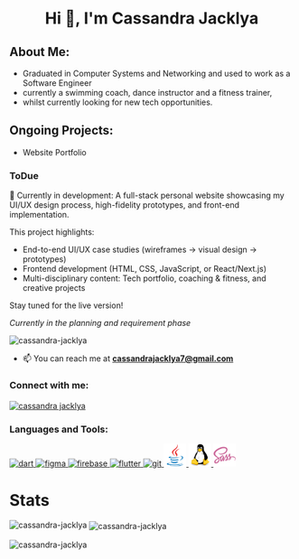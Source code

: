 <h1 align="center">Hi 👋, I'm Cassandra Jacklya</h1>

<h2>About Me:</h2>
<ul>
  <li>Graduated in Computer Systems and Networking and used to work as a Software Engineer</li>
  <li>currently a swimming coach, dance instructor and a fitness trainer, </li>
  <li>whilst currently looking for new tech opportunities.</li>
</ul>

<h2>Ongoing Projects:</h2>
<ul>
  <li>Website Portfolio</li>
</ul>

<h3>ToDue</h3>
🚀 Currently in development: A full-stack personal website showcasing my UI/UX design process, high-fidelity prototypes, and front-end implementation.  

This project highlights:
- End-to-end UI/UX case studies (wireframes → visual design → prototypes)
- Frontend development (HTML, CSS, JavaScript, or React/Next.js)
- Multi-disciplinary content: Tech portfolio, coaching & fitness, and creative projects

Stay tuned for the live version! 

<i>Currently in the planning and requirement phase</i>

<p align="left"> <img src="https://komarev.com/ghpvc/?username=cassandra-jacklya&label=Profile%20views&color=0e75b6&style=flat" alt="cassandra-jacklya" /> </p>

- 📫 You can reach me at **cassandrajacklya7@gmail.com**

<h3 align="left">Connect with me:</h3>
<p align="left">
<a href="https://linkedin.com/in/cassandra jacklya" target="blank"><img align="center" src="https://raw.githubusercontent.com/rahuldkjain/github-profile-readme-generator/master/src/images/icons/Social/linked-in-alt.svg" alt="cassandra jacklya" height="30" width="40" /></a>
</p>

<h3 align="left">Languages and Tools:</h3>
<p align="left"> <a href="https://dart.dev" target="_blank" rel="noreferrer"> <img src="https://www.vectorlogo.zone/logos/dartlang/dartlang-icon.svg" alt="dart" width="40" height="40"/> </a> <a href="https://www.figma.com/" target="_blank" rel="noreferrer"> <img src="https://www.vectorlogo.zone/logos/figma/figma-icon.svg" alt="figma" width="40" height="40"/> </a> <a href="https://firebase.google.com/" target="_blank" rel="noreferrer"> <img src="https://www.vectorlogo.zone/logos/firebase/firebase-icon.svg" alt="firebase" width="40" height="40"/> </a> <a href="https://flutter.dev" target="_blank" rel="noreferrer"> <img src="https://www.vectorlogo.zone/logos/flutterio/flutterio-icon.svg" alt="flutter" width="40" height="40"/> </a> <a href="https://git-scm.com/" target="_blank" rel="noreferrer"> <img src="https://www.vectorlogo.zone/logos/git-scm/git-scm-icon.svg" alt="git" width="40" height="40"/> </a> <a href="https://www.java.com" target="_blank" rel="noreferrer"> <img src="https://raw.githubusercontent.com/devicons/devicon/master/icons/java/java-original.svg" alt="java" width="40" height="40"/> </a> <a href="https://www.linux.org/" target="_blank" rel="noreferrer"> <img src="https://raw.githubusercontent.com/devicons/devicon/master/icons/linux/linux-original.svg" alt="linux" width="40" height="40"/> </a> <a href="https://sass-lang.com" target="_blank" rel="noreferrer"> <img src="https://raw.githubusercontent.com/devicons/devicon/master/icons/sass/sass-original.svg" alt="sass" width="40" height="40"/> </a> </p>

<h1><b>Stats</b></h1>
<p><img align="left" src="https://github-readme-stats.vercel.app/api/top-langs?username=cassandra-jacklya&show_icons=true&locale=en&layout=compact" alt="cassandra-jacklya" /></p>

<p>&nbsp;<img align="center" src="https://github-readme-stats.vercel.app/api?username=cassandra-jacklya&show_icons=true&locale=en" alt="cassandra-jacklya" /></p>

<p><img align="center" src="https://github-readme-streak-stats.herokuapp.com/?user=cassandra-jacklya&" alt="cassandra-jacklya" /></p>

